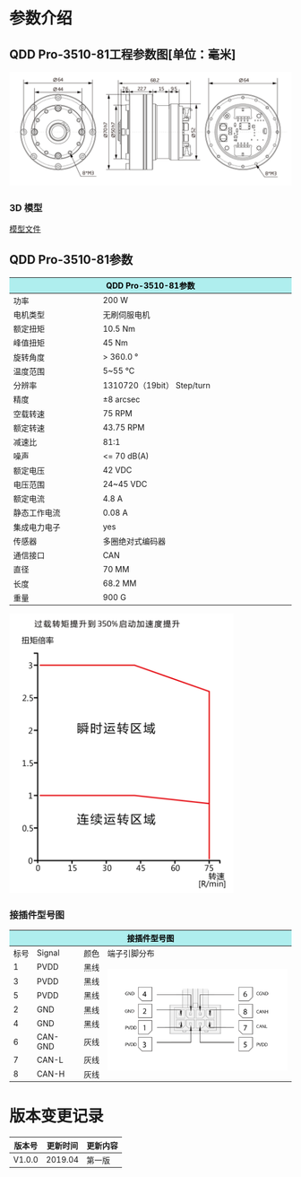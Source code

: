 # 参数介绍 
## QDD Pro-3510-81工程参数图[单位：毫米]
![QDD Pro-3510-81](  ../img/Qddpro_3510三视图.png   )
### 3D 模型
[模型文件]( ../img/QddPro_3510_81.STEP.zip )




## QDD Pro-3510-81参数

<table class="tableizer-table">
<thead><tr class="tableizer-firstrow"><th colspan="2" style="background: PaleTurquoise; color: black;width:800px">QDD Pro-3510-81参数</th></tr></thead><tbody><tr><td>功率</td><td>200 W</td></tr><tr><td>电机类型</td><td>无刷伺服电机</td></tr><tr><td>额定扭矩</td><td>10.5 Nm</td></tr><tr><td>峰值扭矩</td><td>45 Nm</td></tr><tr><td>旋转角度</td><td>> 360.0 °</td></tr><tr><td>温度范围</td><td>5~55 °C</td></tr><tr><td>分辨率</td><td>1310720（19bit） Step/turn</td></tr><tr><td>精度</td><td>±8 arcsec</td></tr><tr><td>空载转速</td><td>75 RPM</td></tr><tr><td>额定转速</td><td>43.75 RPM</td></tr><tr><td>减速比</td><td>81:1</td></tr><tr><td>噪声</td><td><= 70 dB(A)</td></tr><tr><td>额定电压</td><td>42 VDC</td></tr><tr><td>电压范围</td><td>24~45 VDC</td></tr><tr><td>额定电流</td><td>4.8 A</td></tr><tr><td>静态工作电流</td><td>0.08 A</td></tr><tr><td>集成电力电子</td><td>yes</td></tr><tr><td>传感器</td><td>多圈绝对式编码器</td></tr><tr><td>通信接口</td><td>CAN</td></tr><tr><td>直径</td><td>70 MM</td></tr><tr><td>长度</td><td>68.2 MM</td></tr><tr><td>重量</td><td>900 G</td></tr></tr></tbody></table></tbody></table>

<img src="../img/QddPro-3510-80曲线.png" style="width:400px">


### 接插件型号图
<table class="tableizer-table">
<thead><tr class="tableizer-firstrow"><th colspan="4" style="background: PaleTurquoise; color: black;width:800px">接插件型号图</th></tr></thead><tbody><tr><td>标号</td><td>Signal</td><td>颜色</td><td >端子引脚分布</td></tr><tr><td>1</td><td>PVDD</td><td>黑线</td><td rowspan="9"><img src="../img/配线2-2.png" style="width:450px"></td></tr><tr><td>3</td><td>PVDD</td><td>黑线</td></tr><tr><td>5</td><td>PVDD</td><td>黑线</td></tr><tr><td>2</td><td>GND</td><td>黑线</td></tr><tr><td>4</td><td>GND</td><td>黑线</td></tr><tr><td>6</td><td>CAN-GND</td><td>灰线</td></tr><tr><td>7</td><td>CAN-L</td><td>灰线</td></tr><tr><td>8</td><td>CAN-H</td><td>灰线</td></tr></tbody></table>



# 版本变更记录


版本号| 更新时间 | 更新内容
---|---|---
V1.0.0 | 2019.04| 第一版
